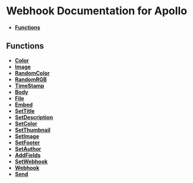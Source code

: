 # Webhook Documentation for Apollo
* **[Functions](#Functions)**

## Functions
* **[Color](#Color)**
* **[Image](#Image)**
* **[RandomColor](#RandomColor)**
* **[RandomRGB](#RandomRGB)**
* **[TimeStamp](#TimeStamp)**
* **[Body](#Bod)**
* **[File](#File)**
* **[Embed](#Embed)**
* **[SetTitle](#SetTitle)**
* **[SetDescription](#SetDescription)**
* **[SetColor](#SetColor)**
* **[SetThumbnail](#SetThumbnail)**
* **[SetImage](#SetImage)**
* **[SetFooter](#SetFooter)**
* **[SetAuthor](#SetAuthor)**
* **[AddFields](#AddFields)**
* **[SetWebhook](#SetWebhook)**
* **[Webhook](#Webhook)**
* **[Send](#Send)**
